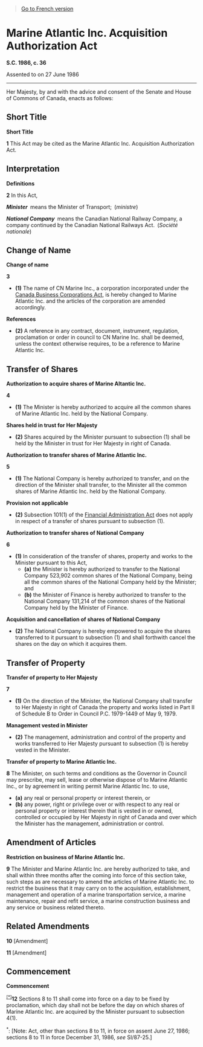 > [Go to French version](/fr/Lois/Lois%20du%20Canada/1986/ch.%2036.md)

# Marine Atlantic Inc. Acquisition Authorization Act

**S.C. 1986, c. 36**


Assented to on 27 June 1986

----------



Her Majesty, by and with the advice and consent of the Senate and House of Commons of Canada, enacts as follows:






## Short Title



**Short Title**

**1** This Act may be cited as the Marine Atlantic Inc. Acquisition Authorization Act.




## Interpretation



**Definitions**

**2** In this Act,

***Minister*** means the Minister of Transport; (*ministre*)

***National Company*** means the Canadian National Railway Company, a company continued by the Canadian National Railways Act. (*Société nationale*)




## Change of Name



**Change of name**

**3** 

- **(1)** The name of CN Marine Inc., a corporation incorporated under the [Canada Business Corporations Act](/en/Acts/Revised%20Statutes%20of%20Canada/C/C-44.md), is hereby changed to Marine Atlantic Inc. and the articles of the corporation are amended accordingly.

**References**

- **(2)** A reference in any contract, document, instrument, regulation, proclamation or order in council to CN Marine Inc. shall be deemed, unless the context otherwise requires, to be a reference to Marine Atlantic Inc.




## Transfer of Shares



**Authorization to acquire shares of Marine Altantic Inc.**

**4** 

- **(1)** The Minister is hereby authorized to acquire all the common shares of Marine Atlantic Inc. held by the National Company.

**Shares held in trust for Her Majesty**

- **(2)** Shares acquired by the Minister pursuant to subsection (1) shall be held by the Minister in trust for Her Majesty in right of Canada.




**Authorization to transfer shares of Marine Atlantic Inc.**

**5** 

- **(1)** The National Company is hereby authorized to transfer, and on the direction of the Minister shall transfer, to the Minister all the common shares of Marine Atlantic Inc. held by the National Company.

**Provision not applicable**

- **(2)** Subsection 101(1) of the [Financial Administration Act](/en/Acts/Revised%20Statutes%20of%20Canada/F/F-11.md) does not apply in respect of a transfer of shares pursuant to subsection (1).




**Authorization to transfer shares of National Company**

**6** 

- **(1)** In consideration of the transfer of shares, property and works to the Minister pursuant to this Act,
	- **(a)** the Minister is hereby authorized to transfer to the National Company 523,902 common shares of the National Company, being all the common shares of the National Company held by the Minister; and
	- **(b)** the Minister of Finance is hereby authorized to transfer to the National Company 131,214 of the common shares of the National Company held by the Minister of Finance.

**Acquisition and cancellation of shares of National Company**

- **(2)** The National Company is hereby empowered to acquire the shares transferred to it pursuant to subsection (1) and shall forthwith cancel the shares on the day on which it acquires them.




## Transfer of Property



**Transfer of property to Her Majesty**

**7** 

- **(1)** On the direction of the Minister, the National Company shall transfer to Her Majesty in right of Canada the property and works listed in Part II of Schedule B to Order in Council P.C. 1979-1449 of May 9, 1979.

**Management vested in Minister**

- **(2)** The management, administration and control of the property and works transferred to Her Majesty pursuant to subsection (1) is hereby vested in the Minister.




**Transfer of property to Marine Atlantic Inc.**

**8** The Minister, on such terms and conditions as the Governor in Council may prescribe, may sell, lease or otherwise dispose of to Marine Atlantic Inc., or by agreement in writing permit Marine Atlantic Inc. to use,
- **(a)** any real or personal property or interest therein, or
- **(b)** any power, right or privilege over or with respect to any real or personal property or interest therein
that is vested in or owned, controlled or occupied by Her Majesty in right of Canada and over which the Minister has the management, administration or control.




## Amendment of Articles



**Restriction on business of Marine Atlantic Inc.**

**9** The Minister and Marine Atlantic Inc. are hereby authorized to take, and shall within three months after the coming into force of this section take, such steps as are necessary to amend the articles of Marine Atlantic Inc. to restrict the business that it may carry on to the acquisition, establishment, management and operation of a marine transportation service, a marine maintenance, repair and refit service, a marine construction business and any service or business related thereto.




## Related Amendments


**10** [Amendment]



**11** [Amendment]




## Commencement



**Commencement**

<sup><a href='#M_058_9267E'>[*]</a></sup>**12** Sections 8 to 11 shall come into force on a day to be fixed by proclamation, which day shall not be before the day on which shares of Marine Atlantic Inc. are acquired by the Minister pursuant to subsection 4(1).

<a name='M_058_9267E'><sup>*</sup></a>: [Note: Act, other than sections 8 to 11, in force on assent June 27, 1986; sections 8 to 11 in force December 31, 1986, *see* SI/87-25.]<br />


